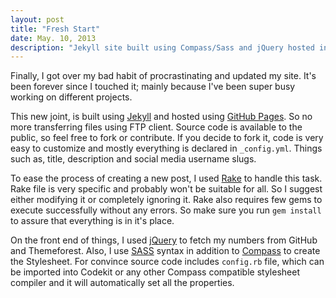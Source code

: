 ```yaml
---
layout: post
title: "Fresh Start"
date: May. 10, 2013
description: "Jekyll site built using Compass/Sass and jQuery hosted in Github Pages."
---
```


Finally, I got over my bad habit of procrastinating and updated my site. It's been forever since I touched it; mainly because I've been super busy working on different projects.

This new joint, is built using [Jekyll](https://github.com/mojombo/jekyll "Jekyll") and hosted using [GitHub Pages](http://pages.github.com/ "GitHub Pages"). So no more transferring files using FTP client. Source code is available to the public, so feel free to fork or contribute. If you decide to fork it, code is very easy to customize and mostly everything is declared in `_config.yml`. Things such as, title, description and social media username slugs.

To ease the process of creating a new post, I used [Rake](http://rake.rubyforge.org/ "RAKE -- Ruby Make") to handle this task. Rake file is very specific and probably won't be suitable for all. So I suggest either modifying it or completely ignoring it. Rake also requires few gems to execute successfully without any errors. So make sure you run `gem install` to assure that everything is in it's place.

On the front end of things, I used [jQuery](http://jquery.com/ "jQuery") to fetch my numbers from GitHub and Themeforest. Also, I use [SASS](http://sass-lang.com/ "Sass") syntax in addition to [Compass](http://compass-style.org/ "Compass") to create the Stylesheet. For convince source code includes `config.rb` file, which can be imported into Codekit or any other Compass compatible stylesheet compiler and it will automatically set all the properties.
